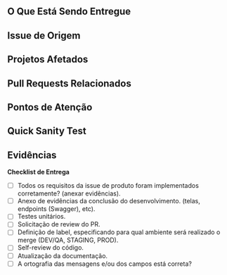 ## O Que Está Sendo Entregue


## Issue de Origem


## Projetos Afetados


## Pull Requests Relacionados


## Pontos de Atenção


## Quick Sanity Test


## Evidências


**Checklist de Entrega**
- [ ] Todos os requisitos da issue de produto foram implementados corretamente? (anexar evidências).
- [ ] Anexo de evidências da conclusão do desenvolvimento. (telas, endpoints (Swagger), etc).
- [ ] Testes unitários.
- [ ] Solicitação de review do PR.
- [ ] Definição de label, especificando para qual ambiente será realizado o merge (DEV/QA, STAGING, PROD).
- [ ] Self-review do código.
- [ ] Atualização da documentação.
- [ ] A ortografia das mensagens e/ou dos campos está correta?
